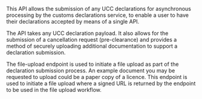 This API allows the submission of any UCC declarations for asynchronous processing by the customs declarations service, to enable a user to have their declarations accepted by means of a single API.

The API takes any UCC declaration payload. It also allows for the submission of a cancellation request (pre-clearance) and provides a method of securely uploading additional documentation to support a declaration submission.

The file-upload endpoint is used to initiate a file upload as part of the declaration submission process. An example document you may be requested to upload could be a paper copy of a licence. This endpoint is used to initiate a file upload where a signed URL is returned by the endpoint to be used in the file upload workflow.

